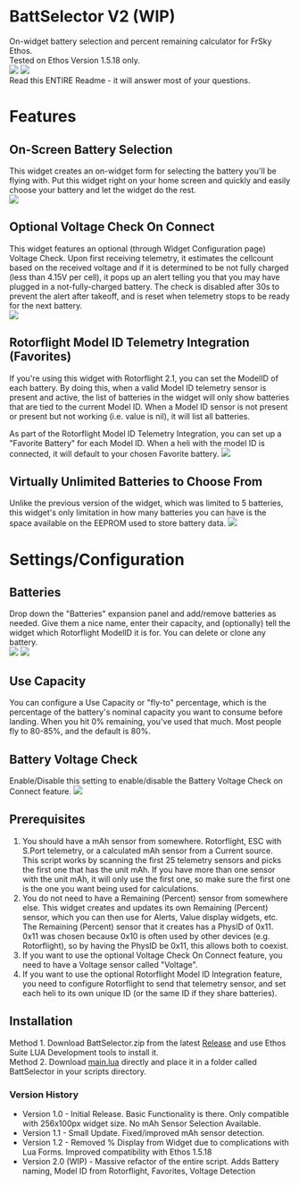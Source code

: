 # BattSelector V2 (WIP)
On-widget battery selection and percent remaining calculator for FrSky Ethos.<br>
Tested on Ethos Version 1.5.18 only.<br>
![](https://github.com/BladeScraper-Designs/Ethos_BattSelector/blob/V2/img/Main.png?raw=true)
![](https://github.com/BladeScraper-Designs/Ethos_BattSelector/blob/V2/img/Select.png?raw=true)<br>
Read this ENTIRE Readme - it will answer most of your questions.

# Features
## On-Screen Battery Selection
This widget creates an on-widget form for selecting the battery you'll be flying with.  Put this widget right on your home screen and quickly and easily choose your battery and let the widget do the rest.<br>
![](https://github.com/BladeScraper-Designs/Ethos_BattSelector/blob/V2/img/Select.png?raw=true)

## Optional Voltage Check On Connect
This widget features an optional (through Widget Configuration page) Voltage Check.  Upon first receiving telemetry, it estimates the cellcount based on the received voltage and if it is determined to be not fully charged (less than 4.15V per cell), it pops up an alert telling you that you may have plugged in a not-fully-charged battery. The check is disabled after 30s to prevent the alert after takeoff, and is reset when telemetry stops to be ready for the next battery.<br>
![](https://github.com/BladeScraper-Designs/Ethos_BattSelector/blob/V2/img/Voltage_Warning.png?raw=true)

## Rotorflight Model ID Telemetry Integration (Favorites)
If you're using this widget with Rotorflight 2.1, you can set the ModelID of each battery.  By doing this, when a valid Model ID telemetry sensor is present and active, the list of batteries in the widget will only show batteries that are tied to the current Model ID.  When a Model ID sensor is not present or present but not working (i.e. value is nil), it will list all batteries.<br>

As part of the Rotorflight Model ID Telemetry Integration, you can set up a "Favorite Battery" for each Model ID.  When a heli with the model ID is connected, it will default to your chosen Favorite battery.
![](https://github.com/BladeScraper-Designs/Ethos_BattSelector/blob/V2/img/Configure_Favorites.png?raw=true)

## Virtually Unlimited Batteries to Choose From
Unlike the previous version of the widget, which was limited to 5 batteries, this widget's only limitation in how many batteries you can have is the space available on the EEPROM used to store battery data.
![](https://github.com/BladeScraper-Designs/Ethos_BattSelector/blob/V2/img/Unlimited.png?raw=true)

# Settings/Configuration
## Batteries
Drop down the "Batteries" expansion panel and add/remove batteries as needed.  Give them a nice name, enter their capacity, and (optionally) tell the widget which Rotorflight ModelID it is for.  You can delete or clone any battery.<br>
![](https://github.com/BladeScraper-Designs/Ethos_BattSelector/blob/V2/img/Configure_Batteries.png?raw=true)
![](https://github.com/BladeScraper-Designs/Ethos_BattSelector/blob/V2/img/Configure_Batteries_Options.png?raw=true)

## Use Capacity
You can configure a Use Capacity or "fly-to" percentage, which is the percentage of the battery's nominal capacity you want to consume before landing.  When you hit 0% remaining, you've used that much.  Most people fly to 80-85%, and the default is 80%.<br>
## Battery Voltage Check
Enable/Disable this setting to enable/disable the Battery Voltage Check on Connect feature.
![](https://github.com/BladeScraper-Designs/Ethos_BattSelector/blob/V2/img/Configure_Other_2.png?raw=true)


## Prerequisites
1. You should have a mAh sensor from somewhere. Rotorflight, ESC with S.Port telemetry, or a calculated mAh sensor from a Current source. 
      This script works by scanning the first 25 telemetry sensors and picks the first one that has the unit mAh.  If you have more than  one sensor with the unit mAh, it will only use the first one, so make sure the first one is the one you want being used for calculations.
2. You do not need to have a Remaining (Percent) sensor from somewhere else.  This widget creates and updates its own Remaining (Percent) sensor, which you can then use for Alerts, Value display widgets, etc.
      The Remaining (Percent) sensor that it creates has a PhysID of 0x11.  0x11 was chosen because 0x10 is often used by other devices (e.g. Rotorflight), so by having the PhysID be 0x11, this allows both to coexist.
3. If you want to use the optional Voltage Check On Connect feature, you need to have a Voltage sensor called "Voltage".
4. If you want to use the optional Rotorflight Model ID Integration feature, you need to configure Rotorflight to send that telemetry sensor, and set each heli to its own unique ID (or the same ID if they share batteries).


## Installation
Method 1. Download BattSelector.zip from the latest [Release](https://github.com/BladeScraper-Designs/Ethos_BattSelector/releases) and use Ethos Suite LUA Development tools to install it.<br>
Method 2. Download [main.lua](https://github.com/BladeScraper-Designs/Ethos_BattSelector/blob/V2/scripts/BattSelector/main.lua) directly and place it in a folder called BattSelector in your scripts directory. 


### Version History
  - Version 1.0 - Initial Release.  Basic Functionality is there.  Only compatible with 256x100px widget size.  No mAh Sensor Selection Available.
  - Version 1.1 - Small Update.  Fixed/improved mAh sensor detection.
  - Version 1.2 - Removed % Display from Widget due to complications with Lua Forms.  Improved compatibility with Ethos 1.5.18
  - Version 2.0 (WIP) - Massive refactor of the entire script.  Adds Battery naming, Model ID from Rotorflight, Favorites, Voltage Detection
